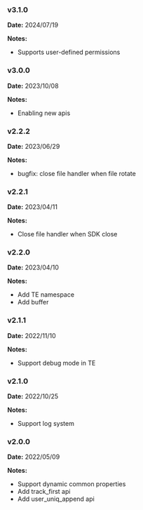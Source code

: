 ### v3.1.0
**Date:** 2024/07/19

**Notes:**

* Supports user-defined permissions

### v3.0.0
**Date:** 2023/10/08

**Notes:**

* Enabling new apis

### v2.2.2
**Date:** 2023/06/29

**Notes:**

* bugfix: close file handler when file rotate

### v2.2.1
**Date:** 2023/04/11

**Notes:**

* Close file handler when SDK close

### v2.2.0
**Date:** 2023/04/10

**Notes:**

* Add TE namespace
* Add buffer

### v2.1.1
**Date:** 2022/11/10

**Notes:**

* Support debug mode in TE

### v2.1.0
**Date:** 2022/10/25

**Notes:**

* Support log system

### v2.0.0
**Date:** 2022/05/09

**Notes:**

* Support dynamic common properties
* Add track_first api
* Add user_uniq_append api